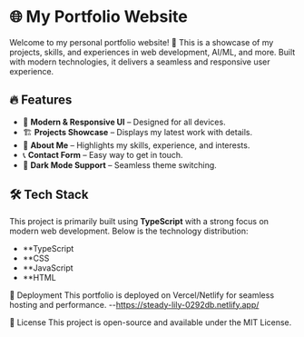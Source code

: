 # 🌐 My Portfolio Website  

Welcome to my personal portfolio website! 🚀 This is a showcase of my projects, skills, and experiences in web development, AI/ML, and more. Built with modern technologies, it delivers a seamless and responsive user experience.  

## 🔥 Features  
- 🎨 **Modern & Responsive UI** – Designed for all devices.  
- 🏗 **Projects Showcase** – Displays my latest work with details.  
- 💼 **About Me** – Highlights my skills, experience, and interests.  
- 📞 **Contact Form** – Easy way to get in touch.  
- 🌙 **Dark Mode Support** – Seamless theme switching.  

## 🛠️ Tech Stack  
This project is primarily built using **TypeScript** with a strong focus on modern web development. Below is the technology distribution:  

- **TypeScript
- **CSS  
- **JavaScript  
- **HTML  


🚀 Deployment
This portfolio is deployed on Vercel/Netlify for seamless hosting and performance.
--https://steady-lily-0292db.netlify.app/

📜 License
This project is open-source and available under the MIT License.
